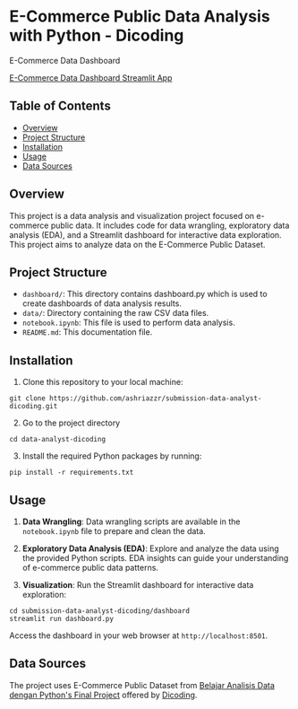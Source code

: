 # E-Commerce Public Data Analysis with Python - Dicoding

E-Commerce Data Dashboard

[E-Commerce Data Dashboard Streamlit App](https://submission-data-analyst-dicoding-y2xyvrvw3zucy3wb8dzn6x.streamlit.app/)

## Table of Contents

- [Overview](#overview)
- [Project Structure](#project-structure)
- [Installation](#installation)
- [Usage](#usage)
- [Data Sources](#data-sources)

## Overview

This project is a data analysis and visualization project focused on e-commerce public data. It includes code for data wrangling, exploratory data analysis (EDA), and a Streamlit dashboard for interactive data exploration. This project aims to analyze data on the E-Commerce Public Dataset.

## Project Structure

- `dashboard/`: This directory contains dashboard.py which is used to create dashboards of data analysis results.
- `data/`: Directory containing the raw CSV data files.
- `notebook.ipynb`: This file is used to perform data analysis.
- `README.md`: This documentation file.

## Installation

1. Clone this repository to your local machine:

```
git clone https://github.com/ashriazzr/submission-data-analyst-dicoding.git
```

2. Go to the project directory

```
cd data-analyst-dicoding
```

3. Install the required Python packages by running:

```
pip install -r requirements.txt
```

## Usage

1. **Data Wrangling**: Data wrangling scripts are available in the `notebook.ipynb` file to prepare and clean the data.

2. **Exploratory Data Analysis (EDA)**: Explore and analyze the data using the provided Python scripts. EDA insights can guide your understanding of e-commerce public data patterns.

3. **Visualization**: Run the Streamlit dashboard for interactive data exploration:

```
cd submission-data-analyst-dicoding/dashboard
streamlit run dashboard.py
```

Access the dashboard in your web browser at `http://localhost:8501`.

## Data Sources

The project uses E-Commerce Public Dataset from [Belajar Analisis Data dengan Python's Final Project](https://drive.google.com/file/d/1MsAjPM7oKtVfJL_wRp1qmCajtSG1mdcK/view) offered by [Dicoding](https://www.dicoding.com/).
